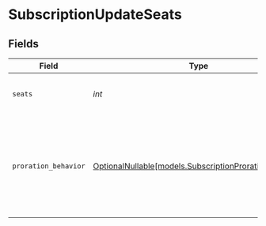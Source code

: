 # SubscriptionUpdateSeats


## Fields

| Field                                                                                                      | Type                                                                                                       | Required                                                                                                   | Description                                                                                                |
| ---------------------------------------------------------------------------------------------------------- | ---------------------------------------------------------------------------------------------------------- | ---------------------------------------------------------------------------------------------------------- | ---------------------------------------------------------------------------------------------------------- |
| `seats`                                                                                                    | *int*                                                                                                      | :heavy_check_mark:                                                                                         | Update the number of seats for this subscription.                                                          |
| `proration_behavior`                                                                                       | [OptionalNullable[models.SubscriptionProrationBehavior]](../models/subscriptionprorationbehavior.md)       | :heavy_minus_sign:                                                                                         | Determine how to handle the proration billing. If not provided, will use the default organization setting. |
